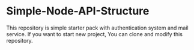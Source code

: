# Simple-Node-API-Structure

This repository is simple starter pack with authentication system and mail service. If you want to start new project, You can clone and modify this repository.
